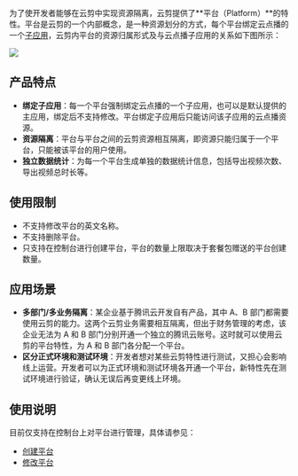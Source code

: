 为了使开发者能够在云剪中实现资源隔离，云剪提供了**平台（Platform）**的特性。平台是云剪的一个内部概念，是一种资源划分的方式，每个平台绑定云点播的一个[子应用](https://cloud.tencent.com//document/product/266/14574)，云剪内平台的资源归属形式及与云点播子应用的关系如下图所示：

![](https://main.qcloudimg.com/raw/fa5ed4037176d3ddb587c56af72c3c4c.png)

## 产品特点
- **绑定子应用**：每一个平台强制绑定云点播的一个子应用，也可以是默认提供的主应用，绑定后不支持修改。平台绑定子应用后只能访问该子应用的云点播资源。
- **资源隔离**：平台与平台之间的云剪资源相互隔离，即资源只能归属于一个平台，只能被该平台的用户使用。
- **独立数据统计**：为每一个平台生成单独的数据统计信息，包括导出视频次数、导出视频总时长等。

## 使用限制
- 不支持修改平台的英文名称。
- 不支持删除平台。
- 只支持在控制台进行创建平台，平台的数量上限取决于套餐包赠送的平台创建数量。

## 应用场景
- **多部门/多业务隔离**：某企业基于腾讯云开发自有产品，其中 A、B 部门都需要使用云剪的能力。这两个云剪业务需要相互隔离，但出于财务管理的考虑，该企业无法为 A 和 B 部门分别开通一个独立的腾讯云账号。这时就可以使用云剪的平台特性，为 A 和 B 部门各分配一个平台。
- **区分正式环境和测试环境**：开发者想对某些云剪特性进行测试，又担心会影响线上运营。开发者可以为正式环境和测试环境各开通一个平台，新特性先在测试环境进行验证，确认无误后再变更线上环境。


## 使用说明
目前仅支持在控制台上对平台进行管理，具体请参见：
- [创建平台](https://cloud.tencent.com/document/product/1156/43823?!preview&!editLang=zh)
- [修改平台](https://cloud.tencent.com/document/product/1156/43826?!preview&!editLang=zh)
